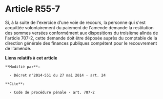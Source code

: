 # Article R55-7

Si, à la suite de l'exercice d'une voie de recours, la personne qui s'est acquittée volontairement du paiement de l'amende
demande la restitution des sommes versées conformément aux dispositions du troisième alinéa de l'article 707-2, cette demande
doit être déposée auprès du  comptable de la direction générale des finances publiques compétent pour le recouvrement de
l'amende.

**Liens relatifs à cet article**

	**Modifié par**:

	  - Décret n°2014-551 du 27 mai 2014 - art. 24

	**Cite**:

	  - Code de procédure pénale - art. 707-2
